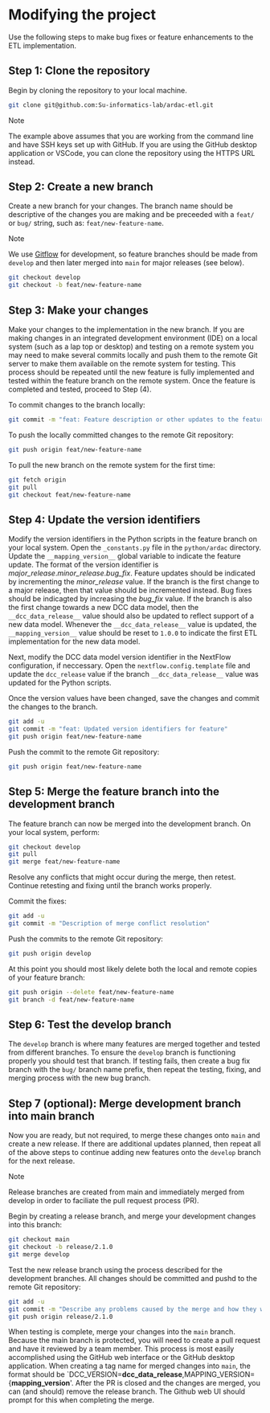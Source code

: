 # Modifying the project

Use the following steps to make bug fixes or feature enhancements to the ETL implementation.

## Step 1: Clone the repository
Begin by cloning the repository to your local machine.

```bash
git clone git@github.com:Su-informatics-lab/ardac-etl.git
```

> [!NOTE]
> The example above assumes that you are working from the command line and have SSH keys set up with GitHub. If you are using the GitHub desktop application or VSCode, you can clone the repository using the HTTPS URL instead.

## Step 2: Create a new branch
Create a new branch for your changes. The branch name should be descriptive of the changes you are making and be preceeded with a `feat/` or `bug/` string, such as: `feat/new-feature-name`.
> [!NOTE]
> We use [Gitflow](https://www.atlassian.com/git/tutorials/comparing-workflows/gitflow-workflow) for development, so feature branches should be made from `develop` and then later merged into `main` for major releases (see below).
```bash
git checkout develop
git checkout -b feat/new-feature-name
```

## Step 3: Make your changes
Make your changes to the implementation in the new branch.  If you are making changes in an integrated development environment (IDE) on a local system (such as a lap top or desktop) and testing on a remote system you may need to make several commits locally and push them to the remote Git server to make them available on the remote system for testing.  This process should be repeated until the new feature is fully implemented and tested within the feature branch on the remote system.  Once the feature is completed and tested, proceed to Step (4).

To commit changes to the branch locally:
```bash
git commit -m "feat: Feature description or other updates to the feature"
```

To push the locally committed changes to the remote Git repository:
```bash
git push origin feat/new-feature-name
```

To pull the new branch on the remote system for the first time:
```bash
git fetch origin
git pull
git checkout feat/new-feature-name
```


## Step 4: Update the version identifiers
Modify the version identifiers in the Python scripts in the feature branch on your local system.  Open the `_constants.py` file in the `python/ardac` directory.  Update the `__mapping_version__` global variable to indicate the feature update.  The format of the version identifier is _major\_release_._minor\_release_._bug\_fix_.  Feature updates should be indicated by incrementing the _minor\_release_ value. If the branch is the first change to a major release, then that value should be incremented instead.  Bug fixes should be indicagted by increasing the _bug\_fix_ value.  If the branch is also the first change towards a new DCC data model, then the `__dcc_data_release__` value should also be updated to reflect support of a new data model.  Whenever the `__dcc_data_release__` value is updated, the `__mapping_version__` value should be reset to `1.0.0` to indicate the first ETL implementation for the new data model.

Next, modify the DCC data model version identifier in the NextFlow configuration, if neccessary.  Open the `nextflow.config.template` file and update the `dcc_release` value if the branch `__dcc_data_release__` value was updated for the Python scripts.

Once the version values have been changed, save the changes and commit the changes to the branch.

```bash
git add -u
git commit -m "feat: Updated version identifiers for feature"
git push origin feat/new-feature-name
```

Push the commit to the remote Git repository:
```bash
git push origin feat/new-feature-name
```

## Step 5: Merge the feature branch into the development branch
The feature branch can now be merged into the development branch. On your local system, perform:

```bash
git checkout develop
git pull
git merge feat/new-feature-name
```

Resolve any conflicts that might occur during the merge, then retest.  Continue retesting and fixing until the branch works properly.

Commit the fixes:

```bash
git add -u
git commit -m "Description of merge conflict resolution"
```

Push the commits to the remote Git repository:

```bash
git push origin develop
```

At this point you should most likely delete both the local and remote copies of your feature branch:

```bash
git push origin --delete feat/new-feature-name
git branch -d feat/new-feature-name
```

## Step 6: Test the develop branch
The `develop` branch is where many features are merged together and tested from different branches.  To ensure the `develop` branch is functioning properly you should test that branch.  If testing fails, then create a bug fix branch with the `bug/` branch name prefix, then repeat the testing, fixing, and merging process with the new bug branch.

## Step 7 (optional): Merge development branch into main branch
Now you are ready, but not required, to merge these changes onto `main` and create a new release. If there are additional updates planned, then repeat all of the above steps to continue adding new features onto the `develop` branch for the next release.

> [!NOTE]
> Release branches are created from main and immediately merged from develop in order to faciliate the pull request process (PR).

Begin by creating a release branch, and merge your development changes into this branch:
```bash
git checkout main
git checkout -b release/2.1.0
git merge develop
```

Test the new release branch using the process described for the development branches.  All changes should be committed and pushd to the remote Git repository:
```bash
git add -u
git commit -m "Describe any problems caused by the merge and how they were fixed"
git push origin release/2.1.0
```

When testing is complete, merge your changes into the `main` branch. Because the main branch is protected, you will need to create a pull request and have it reviewed by a team member. This process is most easily accomplished using the GitHub web interface or the GitHub desktop application. When creating a tag name for merged changes into `main`, the format should be `DCC_VERSION=__dcc_data_release__,MAPPING_VERSION={__mapping_version__'.  After the PR is closed and the changes are merged, you can (and should) remove the release branch. The Github web UI should prompt for this when completing the merge.


